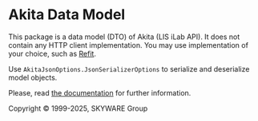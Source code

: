 # Akita Data Model

This package is a data model (DTO) of Akita (LIS iLab API). It does not contain any HTTP
client implementation. You may use implementation of your choice, such as 
[Refit](https://github.com/reactiveui/refit).

Use `AkitaJsonOptions.JsonSerializerOptions` to serialize and deserialize model objects.

Please, read [the documentation](https://akita-docs.skyware-group.com/) for further
information.

Copyright &copy; 1999-2025, SKYWARE Group

